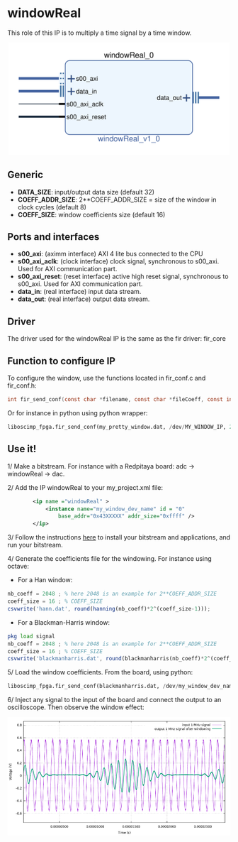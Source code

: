 # windowReal

This role of this IP is to multiply a time signal by a time window.

<p align="center">
<img src='figures/windowReal.png' width='500'>
</p>

## Generic

* **DATA_SIZE**: input/output data size (default 32)
* **COEFF_ADDR_SIZE**: 2**COEFF_ADDR_SIZE = size of the window in clock cycles (default 8)
* **COEFF_SIZE**: window coefficients size (default 16)

## Ports and interfaces

* **s00_axi**: (aximm interface) AXI 4 lite bus connected to the CPU
* **s00_axi_aclk**: (clock interface) clock signal, synchronous to s00_axi. Used for
  AXI communication part.
* **s00_axi_reset**: (reset interface) active high reset signal, synchronous to s00_axi. Used for
  AXI communication part.
* **data_in**: (real interface) input data stream.
* **data_out**: (real interface) output data stream.

## Driver

The driver used for the windowReal IP is the same as the fir driver:
fir_core

## Function to configure IP

To configure the window, use the functions located in fir_conf.c and fir_conf.h:
```c
int fir_send_conf(const char *filename, const char *fileCoeff, const int coeffSize);
```

Or for instance in python using python wrapper:
```python
liboscimp_fpga.fir_send_conf(my_pretty_window.dat, /dev/MY_WINDOW_IP, 2**COEFF_ADDR_SIZE)
```

## Use it!


1/ Make a bitstream. For instance with a Redpitaya board: adc -> windowReal -> dac.

2/ Add the IP windowReal to your my_project.xml file:

```xml
        <ip name ="windowReal" >
            <instance name="my_window_dev_name" id = "0"
                base_addr="0x43XXXXX" addr_size="0xffff" />
        </ip>
```

3/ Follow the instructions [here](https://github.com/oscimp/oscimpDigital/wiki/4Testing) to install your bitstream and applications, and run your bitstream.

4/ Generate the coefficients file for the windowing. For instance using octave:

* For a Han window:

```octave
nb_coeff = 2048 ; % here 2048 is an example for 2**COEFF_ADDR_SIZE
coeff_size = 16 ; % COEFF_SIZE
csvwrite('hann.dat', round(hanning(nb_coeff)*2^(coeff_size-1)));
```

* For a Blackman-Harris window:

```octave
pkg load signal
nb_coeff = 2048 ; % here 2048 is an example for 2**COEFF_ADDR_SIZE
coeff_size = 16 ; % COEFF_SIZE
csvwrite('blackmanharris.dat', round(blackmanharris(nb_coeff)*2^(coeff_size-1)));
```

5/ Load the window coefficients. From the board, using python:

```python
liboscimp_fpga.fir_send_conf(blackmanharris.dat, /dev/my_window_dev_name, 2048)
```

6/ Inject any signal to the input of the board and connect the output to an oscilloscope. Then observe the window effect:

<p align="center">
<img src='figures/windowReal_blackmanharris.png' width='800'>
</p>

